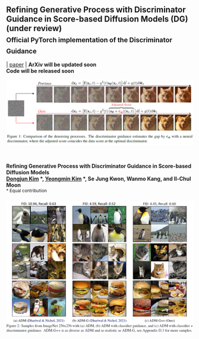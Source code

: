 ## Refining Generative Process with Discriminator Guidance in Score-based Diffusion Models (DG) (under review) <br><sub>Official PyTorch implementation of the Discriminator Guidance </sub>
| [paper](https://arxiv.org/abs/2211.17091) |
**ArXiv will be updated soon** <br>
**Code will be released soon** <br>

![Teaser image](./figures/Figure1.PNG)

<br>


**Refining Generative Process with Discriminator Guidance in Score-based Diffusion Models**<br>
**[Dongjun Kim](https://github.com/Kim-Dongjun) \*, [Yeongmin Kim](https://github.com/alsdudrla10) \*, Se Jung Kwon, Wanmo Kang, and Il-Chul Moon**   
<sup> * Equal contribution </sup>
 






![Teaser image](./figures/Figure2.PNG)
